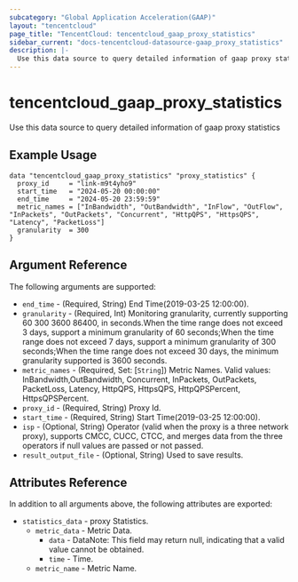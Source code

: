 ```yaml
---
subcategory: "Global Application Acceleration(GAAP)"
layout: "tencentcloud"
page_title: "TencentCloud: tencentcloud_gaap_proxy_statistics"
sidebar_current: "docs-tencentcloud-datasource-gaap_proxy_statistics"
description: |-
  Use this data source to query detailed information of gaap proxy statistics
---
```


# tencentcloud_gaap_proxy_statistics

Use this data source to query detailed information of gaap proxy statistics

## Example Usage

```hcl
data "tencentcloud_gaap_proxy_statistics" "proxy_statistics" {
  proxy_id     = "link-m9t4yho9"
  start_time   = "2024-05-20 00:00:00"
  end_time     = "2024-05-20 23:59:59"
  metric_names = ["InBandwidth", "OutBandwidth", "InFlow", "OutFlow", "InPackets", "OutPackets", "Concurrent", "HttpQPS", "HttpsQPS", "Latency", "PacketLoss"]
  granularity  = 300
}
```

## Argument Reference

The following arguments are supported:

* `end_time` - (Required, String) End Time(2019-03-25 12:00:00).
* `granularity` - (Required, Int) Monitoring granularity, currently supporting 60 300 3600 86400, in seconds.When the time range does not exceed 3 days, support a minimum granularity of 60 seconds;When the time range does not exceed 7 days, support a minimum granularity of 300 seconds;When the time range does not exceed 30 days, the minimum granularity supported is 3600 seconds.
* `metric_names` - (Required, Set: [`String`]) Metric Names. Valid values: InBandwidth,OutBandwidth, Concurrent, InPackets, OutPackets, PacketLoss, Latency, HttpQPS, HttpsQPS, HttpQPSPercent, HttpsQPSPercent.
* `proxy_id` - (Required, String) Proxy Id.
* `start_time` - (Required, String) Start Time(2019-03-25 12:00:00).
* `isp` - (Optional, String) Operator (valid when the proxy is a three network proxy), supports CMCC, CUCC, CTCC, and merges data from the three operators if null values are passed or not passed.
* `result_output_file` - (Optional, String) Used to save results.

## Attributes Reference

In addition to all arguments above, the following attributes are exported:

* `statistics_data` - proxy Statistics.
  * `metric_data` - Metric Data.
    * `data` - DataNote: This field may return null, indicating that a valid value cannot be obtained.
    * `time` - Time.
  * `metric_name` - Metric Name.



